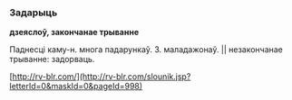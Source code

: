 ### Задарыць
**дзеяслоў, закончанае трыванне**

Паднесці каму-н. многа падарункаў. З. маладажонаў. || незакончанае трыванне: задорваць.

<a rel="author">[http://rv-blr.com/](http://rv-blr.com/slounik.jsp?letterId=0&maskId=0&pageId=998)</a>
